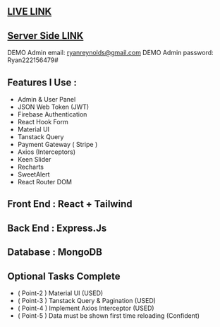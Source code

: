 ## [LIVE LINK](https://bmarry.web.app)
## [Server Side LINK](https://github.com/PIYAS137/BMarry_Server_Side)

DEMO Admin email: ryanreynolds@gmail.com
DEMO Admin password: Ryan222156479#

## Features I Use :
- Admin & User Panel
- JSON Web Token (JWT)
- Firebase Authentication
- React Hook Form
- Material UI
- Tanstack Query 
- Payment Gateway ( Stripe ) 
- Axios (Interceptors)
- Keen Slider
- Recharts
- SweetAlert
- React Router DOM
## Front End : React + Tailwind
## Back End : Express.Js
## Database : MongoDB
## Optional Tasks Complete
- ( Point-2 ) Material UI (USED)
- ( Point-3 ) Tanstack Query & Pagination (USED)
- ( Point-4 ) Implement Axios Interceptor (USED)
- ( Point-5 ) Data must be shown first time reloading (Confident)
